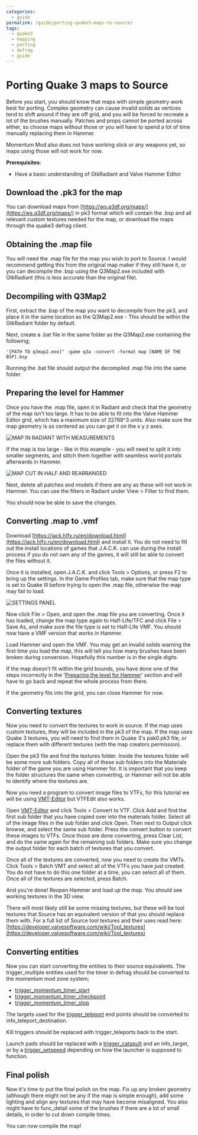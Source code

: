 ```yaml
---
categories:
  - guide
permalink: /guide/porting-quake3-maps-to-source/
tags:
  - quake3
  - mapping
  - porting
  - defrag
  - guide
---
```


# Porting Quake 3 maps to Source

Before you start, you should know that maps with simple geometry work best for porting. Complex geometry can cause invalid solids as vertices tend to shift around if they are off grid, and you will be forced to recreate a lot of the brushes manually. Patches and props cannot be ported across either, so choose maps without those or you will have to spend a lot of time manually replacing them in Hammer.

Momentum Mod also does not have working slick or any weapons yet, so maps using those will not work for now.

**Prerequisites**:

- Have a basic understanding of GtkRadiant and Valve Hammer Editor

## Download the .pk3 for the map

You can download maps from [https://ws.q3df.org/maps/](https://ws.q3df.org/maps/) in pk3 format which will contain the .bsp and all relevant custom textures needed for the map, or download the maps through the quake3 defrag client.

## Obtaining the .map file

You will need the .map file for the map you wish to port to Source. I would recommend getting this from the original map maker if they still have it, or you can decompile the .bsp using the Q3Map2.exe included with GtkRadiant (this is less accurate than the original file).

## Decompiling with Q3Map2

First, extract the .bsp of the map you want to decompile from the pk3, and place it in the same location as the Q3Map2.exe - This should be within the GtkRadiant folder by default.

Next, create a .bat file in the same folder as the Q3Map2.exe containing the following;

`'[PATH TO q3map2.exe]" -game q3a -convert -format map [NAME OF THE BSP].bsp`

Running the .bat file should output the decompiled .map file into the same folder.

## Preparing the level for Hammer

Once you have the .map file, open it in Radiant and check that the geometry of the map isn't too large. It has to be able to fit into the Valve Hammer Editor grid, which has a maximum size of 32768^3 units. Also make sure the map geometry is as centered as you can get it on the x y z axes.

![MAP IN RADIANT WITH MEASUREMENTS](/images/quake3_to_source_guide/MAP_IN_RADIANT_WITH_MEASUREMENTS.png)

If the map is too large - like in this example - you will need to split it into smaller segments, and stitch them together with seamless world portals afterwards in Hammer.

![MAP CUT IN HALF AND REARRANGED](/images/quake3_to_source_guide/MAP_CUT_IN_HALF_AND_REARRANGED.png)

Next, delete all patches and models if there are any as these will not work in Hammer. You can use the filters in Radiant under View > Filter to find them.

You should now be able to save the changes.

## Converting .map to .vmf

Download [https://jack.hlfx.ru/en/download.html](https://jack.hlfx.ru/en/download.html) and install it. You do not need to fill out the install locations of games that J.A.C.K. can use during the install process if you do not own any of the games, it will still be able to convert the files without it.

Once it is installed, open J.A.C.K. and click Tools > Options, or press F2 to bring up the settings. In the Game Profiles tab, make sure that the map type is set to Quake III before trying to open the .map file, otherwise the map may fail to load.

![SETTINGS PANEL](/images/quake3_to_source_guide/SETTINGS_PANEL.png)

Now click File > Open, and open the .map file you are converting. Once it has loaded, change the map type again to Half-Life/TFC and click File > Save As, and make sure the file type is set to Half-Life VMF. You should now have a VMF version that works in Hammer.

Load Hammer and open the VMF. You may get an invalid solids warning the first time you load the map, this will tell you how many brushes have been broken during conversion. Hopefully this number is in the single digits.

If the map doesn't fit within the grid bounds, you have done one of the steps incorrectly in the '[Preparing the level for Hammer](/guide/porting-quake3-maps-to-source/#preparing-the-level-for-hammer)' section and will have to go back and repeat the whole process from there.

If the geometry fits into the grid, you can close Hammer for now.

## Converting textures

Now you need to convert the textures to work in source. If the map uses custom textures, they will be included in the pk3 of the map. If the map uses Quake 3 textures, you will need to find them in Quake 3's pak0.pk3 file, or replace them with different textures (with the map creators permission).

Open the pk3 file and find the textures folder. Inside the textures folder will be some more sub folders. Copy all of these sub folders into the Materials folder of the game you are using Hammer for. It is important that you keep the folder structures the same when converting, or Hammer will not be able to identify where the textures are.

Now you need a program to convert image files to VTFs, for this tutorial we will be using [VMT-Editor](https://gira-x.github.io/VMT-Editor/) but VTFEdit also works.

Open [VMT-Editor](https://gira-x.github.io/VMT-Editor/) and click Tools > Convert to VTF. Click Add and find the first sub folder that you have copied over into the materials folder. Select all of the image files in the sub folder and click Open. Then next to Output click browse, and select the same sub folder. Press the convert button to convert these images to VTFs. Once those are done converting, press Clear List, and do the same again for the remaining sub folders. Make sure you change the output folder for each batch of textures that you convert.

Once all of the textures are converted, now you need to create the VMTs. Click Tools > Batch VMT and select all of the VTFs you have just created. You do not have to do this one folder at a time, you can select all of them. Once all of the textures are selected, press Batch.

And you're done! Reopen Hammer and load up the map. You should see working textures in the 3D view.

There will most likely still be some missing textures, but these will be tool textures that Source has an equivalent version of that you should replace them with. For a full list of Source tool textures and their uses read here: [https://developer.valvesoftware.com/wiki/Tool_textures](https://developer.valvesoftware.com/wiki/Tool_textures)

## Converting entities

Now you can start converting the entities to their source equivalents. The trigger_multiple entities used for the timer in defrag should be converted to the momentum mod zone system;

- [trigger_momentum_timer_start](/entity/trigger_momentum_timer_start/)
- [trigger_momentum_timer_checkpoint](/entity/trigger_momentum_timer_checkpoint/)
- [trigger_momentum_timer_stop](/entity/trigger_momentum_timer_stop/)

The targets used for the [trigger_teleport](/entity/trigger_teleport/) end points should be converted to info_teleport_destination.

Kill triggers should be replaced with trigger_teleports back to the start.

Launch pads should be replaced with a [trigger_catapult](/entity/trigger_catapult/) and an info_target, or by a [trigger_setspeed](/entity/trigger_setspeed/) depending on how the launcher is supposed to function.

## Final polish

Now it's time to put the final polish on the map. Fix up any broken geometry (although there might not be any if the map is simple enough), add some lighting and align any textures that may have become misaligned. You also might have to func_detail some of the brushes if there are a lot of small details, in order to cut down compile times.

You can now compile the map!
